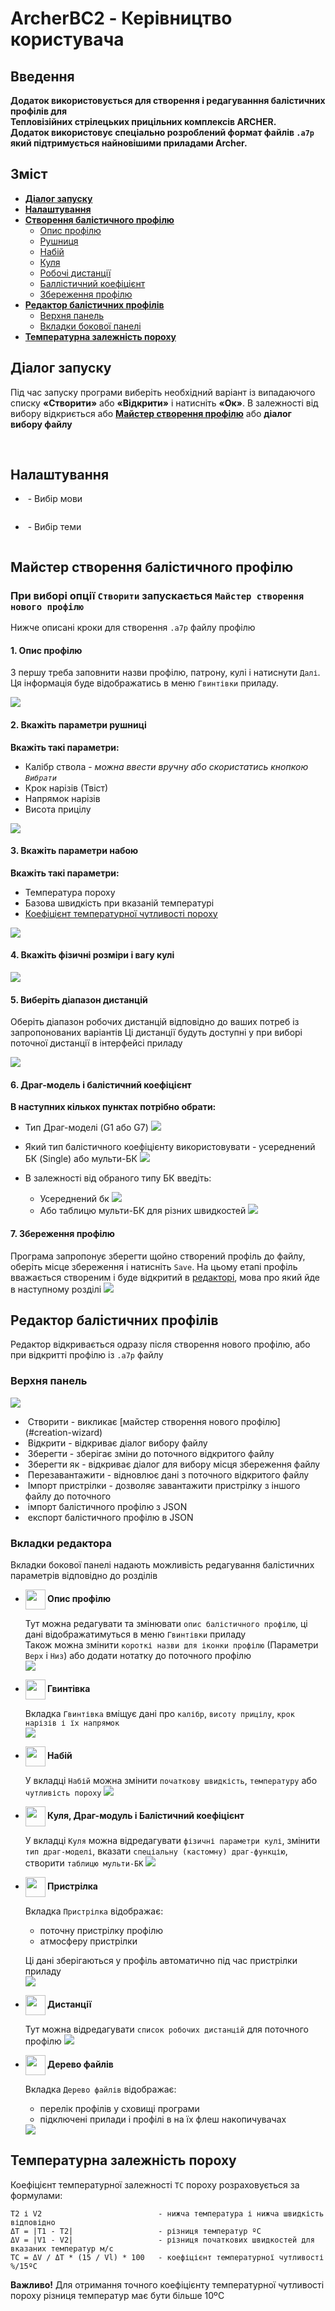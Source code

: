 # ArcherBC2 - Керівництво користувача

## Введення
**Додаток використовується для створення і редагуванння балістичних профілів для\
**Тепловізійних стрілецьких прицільних комплексів ARCHER.**\
Додаток використовує спеціально розроблений формат файлів `.a7p` який підтримується найновішими приладами Archer.**

## Зміст
* **[Діалог запуску](#start)**
* **[Налаштування](#app-settings)**
* **[Створення балістичного профілю](#creation-wizard)**
  * [Опис профілю](#wizard-desc)
  * [Рушниця](#wizard-rifle)
  * [Набій](#wizard-cart)
  * [Куля](#wizard-bullet)
  * [Робочі дистанції](#wizard-dist)
  * [Баллістичний коефіцієнт](#wizard-dm)
  * [Збереження профілю](#wizard-save)
* **[Редактор балістичних профілів](#profiles-editor)**
  * [Верхня панель](#top-bar-actions)
  * [Вкладки бокової панелі](#sidebar-tabs)
* **[Температурна залежність пороху](#powder-sens)**

## <span id="start-dialog"> Діалог запуску </span>

Під час запуску програми виберіть необхідний варіант із випадаючого списку **«Створити»** або **«Відкрити»** і натисніть **«Ок»**.
В залежності від вибору відкриється або **[Майстер створення профілю](#creation-wizard)** або **діалог вибору файлу** 

<img alt="" src="pictures/start-dialog-create.png"/>
<img alt="" src="pictures/start-dialog-open.png"/>

## <span id="app-settings"> Налаштування </span>

* <img alt="" align="center" src="../../../resources/skins/sol-dark/icons/icon-languages.png"/> - Вибір мови
<img alt="" align="bottom" src="pictures/language-selector.png"/>

* <img alt="" align="center" src="../../../resources/skins/sol-dark/icons/actions-group-theme.png"/> - Вибір теми
<img alt="" align="bottom" src="pictures/theme-selector.png"/>

## <span id="creation-wizard"> Майстер створення балістичного профілю </span>
### При виборі опції `Створити` запускається `Майстер створення нового профілю` 
Нижче описані кроки для створення `.a7p` файлу профілю

#### <span id="wizard-desc"> 1. Опис профілю </span>
З першу треба заповнити назви профілю, патрону, кулі і натиснути `Далі`. Ця інформація буде відображатись в меню `Гвинтівки` приладу.

![](pictures/wizard-desc.png)

#### <span id="wizard-rifle"> 2. Вкажіть параметри рушниці </span>

**Вкажіть такі параметри:**
* Калібр ствола - *можна ввести вручну або скористатись кнопкою `Вибрати`*
* Крок нарізів (Твіст)
* Напрямок нарізів
* Висота прицілу

![](pictures/wizard-rifle.png)

#### <span id="wizard-cartridge"> 3. Вкажіть параметри набою </span>

**Вкажіть такі параметри:**
* Температура пороху
* Базова швидкість при вказаній температурі
* [Коефіцієнт температурної чутливості пороху](#powder-sens)

![](pictures/wizard-cart.png)

#### <span id="wizard-bullet"> 4. Вкажіть фізичні розміри і вагу кулі </span>

![](pictures/wizard-bullet.png)

#### <span id="wizard-dist"> 5. Виберіть діапазон дистанцій </span>

Оберіть діапазон робочих дистанцій відповідно до ваших потреб із запропонованих варіантів
Ці дистанції будуть доступні у при виборі поточної дистанції в інтерфейсі приладу

![](pictures/wizard-dist.png)

#### <span id="wizard-dm"> 6. Драг-модель і балістичний коефіцієнт </span>
**В наступних кількох пунктах потрібно обрати:**
* Тип Драг-моделі (G1 або G7)
![](pictures/wizard-dm.png)

* Який тип балістичного коефіцієнту використовувати - усереднений БК (Single) або мульти-БК
![](pictures/wizard-bc-type.png)

* В залежності від обраного типу БК введіть:
  * Усереднений бк
  ![](pictures/wizard-bc-single.png)
  * Або таблицю мульти-БК для різних швидкостей
  ![](pictures/wizard-bc-multi.png)

#### <span id="wizard-save"> 7. Збереження профілю </span>
Програма запропонує зберегти щойно створений профіль до файлу, оберіть місце збереження і натисніть `Save`.
На цьому етапі профіль вважається створеним і буде відкритий в [редакторі](#profiles-editor), мова про який йде в наступному розділі
![](pictures/save-dialog.png)

## <span id="profiles-editor"> Редактор балістичних профілів </span>
Редактор відкривається одразу після створення нового профілю, або при відкритті профілю із `.a7p` файлу

### <span id="top-bar-actions"> Верхня панель </span>
![](pictures/editor-top-bar.png)
* <img alt="" align="center" src="../../../resources/skins/sol-dark/icons/file-new.png"/>
  Створити - викликає [майстер створення нового профілю](#creation-wizard)
* <img alt="" align="center" src="../../../resources/skins/sol-dark/icons/file-open.png"/>
  Відкрити - відкриває діалог вибору файлу
* <img alt="" align="center" src="../../../resources/skins/sol-dark/icons/file-save.png"/>
  Зберегти - зберігає зміни до поточного відкритого файлу
* <img alt="" align="center" src="../../../resources/skins/sol-dark/icons/file-save-as.png"/>
  Зберегти як - відкриває діалог для вибору місця збереження файлу
* <img alt="" align="center" src="../../../resources/skins/sol-dark/icons/file-reload.png"/>
  Перезавантажити - відновлює дані з поточного відкритого файлу 
* <img alt="" align="center" src="../../../resources/skins/sol-dark/icons/load-zero-x-y.png"/>
  Імпорт пристрілки - дозволяє завантажити пристрілку з іншого файлу до поточного 
* <img alt="" align="center" src="../../../resources/skins/sol-dark/icons/file-import.png"/>
  імпорт балістичного профілю з JSON 
* <img alt="" align="center" src="../../../resources/skins/sol-dark/icons/file-export.png"/>
  експорт балістичного профілю в JSON

### <span id="sidebar-tabs"> Вкладки редактора </span>
Вкладки бокової панелі надають можливість редагування балістичних параметрів відповідно до розділів 
* **<img alt="" align="center" width=32 height=32 src="../../../resources/skins/sol-dark/icons/tab-icon-description.png"/> Опис профілю**
  
  Тут можна редагувати та змінювати `опис балістичного профілю`, ці дані відображатимуться в меню `Гвинтівки` приладу \
  Також можна змінити `короткі назви для іконки профілю` (Параметри `Верх` і `Низ`)
  або додати нотатку до поточного профілю \
  <img src="pictures/editor-desc.png"/>

* **<img alt="" align="center" width=32 height=32 src="../../../resources/skins/sol-dark/icons/tab-icon-rifle.png"/> Гвинтівка**
  
  Вкладка `Гвинтівка` вміщує дані про `калібр`, `висоту прицілу`, `крок нарізів і їх напрямок` \
  <img src="pictures/editor-rifle.png"/>
  
* **<img alt="" align="center" width=32 height=32 src="../../../resources/skins/sol-dark/icons/tab-icon-cartridge.png"/> Набій**

  У вкладці `Набій` можна змінити `початкову швидкість`, `тeмпературу` або `чутливість пороху`
  <img src="pictures/editor-cart.png"/>

* **<img alt="" align="center" width=32 height=32 src="../../../resources/skins/sol-dark/icons/tab-icon-bullet.png"/> Куля, Драг-модуль і Балістичний коефіцієнт**

  У вкладці `Куля` можна відредагувати `фізичні параметри кулі`, змінити `тип драг-моделі`, вказати `спеціальну (кастомну) драг-функцію`, створити `таблицю мульти-БК`
  <img src="pictures/editor-bullet.png"/>

* **<img alt="" align="center" width=32 height=32 src="../../../resources/skins/sol-dark/icons/tab-icon-zeroing.png"/> Пристрілка**

  Вкладка `Пристрілка` відображає:
  * поточну пристрілку профілю
  * атмосферу пристрілки

  Ці дані зберігаються у профіль автоматично під час пристрілки приладу  
  <img src="pictures/editor-zeroing.png"/>

* **<img alt="" align="center" width=32 height=32 src="../../../resources/skins/sol-dark/icons/tab-icon-file-tree.png"/> Дистанції**
  
  Тут можна відредагувати `список робочих дистанцій` для поточного профілю
  <img src="pictures/editor-dist.png"/>

* **<img alt="" align="center" width=32 height=32 src="../../../resources/skins/sol-dark/icons/tab-icon-file-tree.png"/> Дерево файлів**

  Вкладка `Дерево файлів` відображає:
  * перелік профілів у сховищі програми
  * підключені прилади і профілі в на їх флеш накопичувачах
  <img src="pictures/editor-file-tree.png"/>

## <span id="powder-sens"> Температурна залежність пороху </span>
Коефіцієнт температурної залежності `TC` пороху розраховується за формулами:
```
T2 і V2                          - нижча температура і нижча швидкість відповідно
ΔT = |T1 - T2|                   - різниця температур ºС
ΔV = |V1 - V2|                   - різниця початкових швидкостей для вказаних температур м/c
TC = ΔV / ΔT * (15 / Vl) * 100   - коефіцієнт температурної чутливості %/15ºС
```
**Важливо!** Для отримання точного коефіцієнту температурної чутливості пороху різниця температур має бути більше 10ºС

